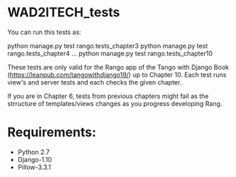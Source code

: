 # WAD2ITECH_tests

You can run this tests as:

python manage.py test rango.tests_chapter3
python manage.py test rango.tests_chapter4
...
python manage.py test rango.tests_chapter10

These tests are only valid for the Rango app of the Tango with Django Book (https://leanpub.com/tangowithdjango19/) up to Chapter 10. Each test runs view's and server tests and each checks the given chapter.

If you are in Chapter 6, tests from previous chapters might fail as the strructure of templates/views changes as you progress developing Rang.

# Requirements:

* Python 2.7
* Django-1.10
* Pillow-3.3.1


